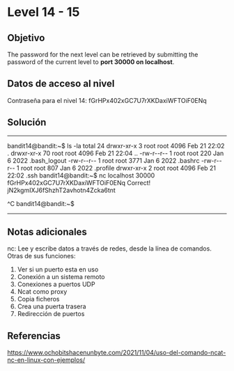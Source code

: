 # Level 14 - 15

## Objetivo
The password for the next level can be retrieved by submitting the password of the current level to **port 30000 on localhost**.

## Datos de acceso al nivel
Contraseña para el nivel 14: fGrHPx402xGC7U7rXKDaxiWFTOiF0ENq

## Solución
---
bandit14@bandit:~$ ls -la
total 24
drwxr-xr-x  3 root root 4096 Feb 21 22:02 .
drwxr-xr-x 70 root root 4096 Feb 21 22:04 ..
-rw-r--r--  1 root root  220 Jan  6  2022 .bash_logout
-rw-r--r--  1 root root 3771 Jan  6  2022 .bashrc
-rw-r--r--  1 root root  807 Jan  6  2022 .profile
drwxr-xr-x  2 root root 4096 Feb 21 22:02 .ssh
bandit14@bandit:~$ nc localhost 30000
fGrHPx402xGC7U7rXKDaxiWFTOiF0ENq
Correct!
jN2kgmIXJ6fShzhT2avhotn4Zcka6tnt

^C
bandit14@bandit:~$

---
## Notas adicionales
nc: Lee y escribe datos a través de redes, desde la línea de comandos.
Otras de sus funciones:
 1. Ver si un puerto esta en uso
 2. Conexión a un sistema remoto
 3. Conexiones a puertos UDP
 4. Ncat como proxy
 5. Copia ficheros
 6. Crea una puerta trasera
 7. Redirección de puertos

## Referencias
https://www.ochobitshacenunbyte.com/2021/11/04/uso-del-comando-ncat-nc-en-linux-con-ejemplos/

